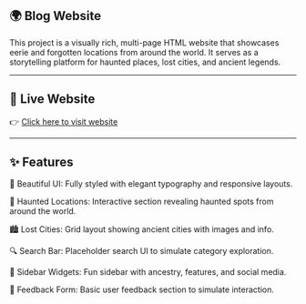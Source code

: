 ## 🌍 Blog Website

This project is a visually rich, multi-page HTML website that showcases eerie and forgotten locations from around the world. It serves as a storytelling platform for haunted places, lost cities, and ancient legends.

---
## 🔗 Live Website

👉 [Click here to visit website](https://hitaishini1708.github.io/Blog/blog%20website/)

----
## ✨ Features
🎨 Beautiful UI: Fully styled with elegant typography and responsive layouts.

🧟 Haunted Locations: Interactive section revealing haunted spots from around the world.

🏙️ Lost Cities: Grid layout showing ancient cities with images and info.

🔍 Search Bar: Placeholder search UI to simulate category exploration.

🧭 Sidebar Widgets: Fun sidebar with ancestry, features, and social media.

💬 Feedback Form: Basic user feedback section to simulate interaction.
